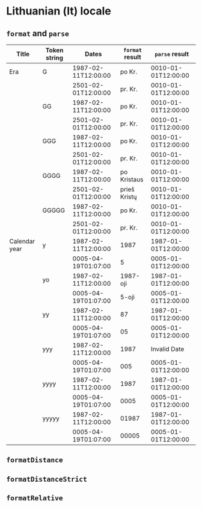 # Lithuanian (lt) locale

## `format` and `parse`

| Title | Token string | Dates | `format` result | `parse` result |
|-------|--------------|-------|-------------------|------------------|
| Era | G | 1987-02-11T12:00:00 | po Kr. | 0010-01-01T12:00:00 |
| | | 2501-02-01T12:00:00 | pr. Kr. | 0010-01-01T12:00:00 |
| | GG | 1987-02-11T12:00:00 | po Kr. | 0010-01-01T12:00:00 |
| | | 2501-02-01T12:00:00 | pr. Kr. | 0010-01-01T12:00:00 |
| | GGG | 1987-02-11T12:00:00 | po Kr. | 0010-01-01T12:00:00 |
| | | 2501-02-01T12:00:00 | pr. Kr. | 0010-01-01T12:00:00 |
| | GGGG | 1987-02-11T12:00:00 | po Kristaus | 0010-01-01T12:00:00 |
| | | 2501-02-01T12:00:00 | prieš Kristų | 0010-01-01T12:00:00 |
| | GGGGG | 1987-02-11T12:00:00 | po Kr. | 0010-01-01T12:00:00 |
| | | 2501-02-01T12:00:00 | pr. Kr. | 0010-01-01T12:00:00 |
| Calendar year | y | 1987-02-11T12:00:00 | 1987 | 1987-01-01T12:00:00 |
| | | 0005-04-19T01:07:00 | 5 | 0005-01-01T12:00:00 |
| | yo | 1987-02-11T12:00:00 | 1987-oji | 1987-01-01T12:00:00 |
| | | 0005-04-19T01:07:00 | 5-oji | 0005-01-01T12:00:00 |
| | yy | 1987-02-11T12:00:00 | 87 | 1987-01-01T12:00:00 |
| | | 0005-04-19T01:07:00 | 05 | 0005-01-01T12:00:00 |
| | yyy | 1987-02-11T12:00:00 | 1987 | Invalid Date |
| | | 0005-04-19T01:07:00 | 005 | 0005-01-01T12:00:00 |
| | yyyy | 1987-02-11T12:00:00 | 1987 | 1987-01-01T12:00:00 |
| | | 0005-04-19T01:07:00 | 0005 | 0005-01-01T12:00:00 |
| | yyyyy | 1987-02-11T12:00:00 | 01987 | 1987-01-01T12:00:00 |
| | | 0005-04-19T01:07:00 | 00005 | 0005-01-01T12:00:00 |

## `formatDistance`

## `formatDistanceStrict`

## `formatRelative`
